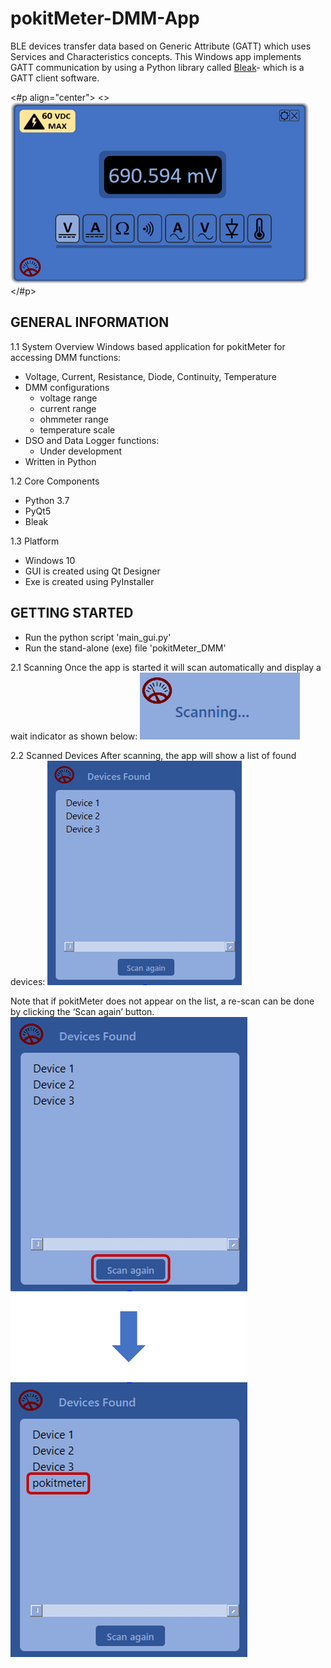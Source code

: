 # pokitMeter-DMM-App
BLE devices transfer data based on Generic Attribute (GATT) which uses Services and Characteristics concepts. This Windows app implements GATT communication by using a Python library called [Bleak](https://pypi.org/project/bleak/)- which is a GATT client software.

<#p align="center">
  <>![](/images/dmm_image.png)
</#p>

 
 ##	GENERAL INFORMATION

1.1	System Overview
Windows based application for pokitMeter for accessing DMM functions: 

* Voltage, Current, Resistance, Diode, Continuity, Temperature
* DMM configurations
   * voltage range
   * current range
   * ohmmeter range
   * temperature scale
* DSO  and Data Logger functions:
   * Under development
* Written in Python

1.2	Core Components
* Python 3.7
* PyQt5
* Bleak

1.3	Platform
* Windows 10
* GUI is created using Qt Designer
* Exe is created using PyInstaller


## GETTING STARTED
* Run the python script 'main_gui.py'
* Run the stand-alone (exe) file 'pokitMeter_DMM'

2.1	Scanning
Once the app is started it will scan automatically and display a wait indicator as shown below:
![](/images/scanning.png)

2.2	Scanned Devices
After scanning, the app will show a list of found devices:
![](/images/scanned_devices.png)

Note that if pokitMeter does not appear on the list, a re-scan can be done by clicking the ‘Scan again’ button.
![](/images/re-scanning.png)
